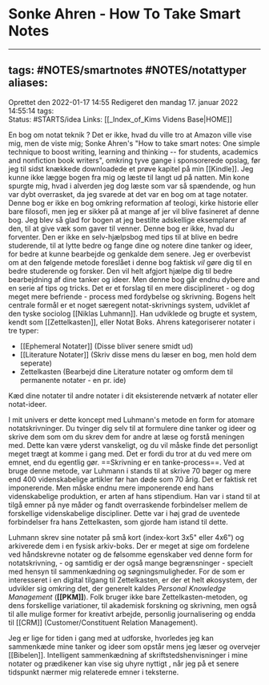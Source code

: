 # Sonke Ahren - How To Take Smart Notes
---
tags: #NOTES/smartnotes #NOTES/notattyper 
aliases:
---
Oprettet den 2022-01-17 14:55
Redigeret den mandag 17. januar 2022 14:55:14
tags:  
Status: #STARTS/idea 
Links: [[_Index_of_Kims Videns Base|HOME]]

En bog om notat teknik ? Det er ikke, hvad du ville tro at Amazon ville vise mig, men de viste mig; Sonke Ahren's "How to take smart notes: One simple technique to boost writing, learning and thinking -- for students, academics and nonfiction book writers", omkring tyve gange i sponsorerede opslag, før jeg til sidst knækkede downloadede et prøve kapitel på min [[Kindle]]. Jeg kunne ikke lægge bogen fra mig og læste til langt ud på natten. Min kone spurgte mig, hvad i alverden jeg dog læste som var så spændende, og hun var dybt overrasket, da jeg svarede at det var en bog om at tage notater. 
Denne bog er ikke en bog omkring reformation af teologi, kirke historie eller bare filosofi, men jeg er sikker på at mange af jer vil blive fasineret af denne bog. Jeg blev så glad for bogen at jeg bestilte adskellige eksemplarer af den, til at give væk som gaver til venner.
Denne bog er ikke, hvad du forventer. Den er ikke en selv-hjælpsbog med tips til at blive en bedre studerende, til at lytte bedre og fange dine og notere dine tanker og ideer, for bedre at kunne bearbejde og genkalde dem senere. Jeg er overbevist om at den følgende metode foreslået i denne bog faktisk _vil_ gøre dig til en bedre studerende og forsker. Den vil helt afgjort hjælpe dig til bedre bearbejdning af dine tanker og ideer. Men denne bog går endnu dybere and en serie af tips og tricks. Det er et forslag til en mere disciplineret - og dog meget mere befriende - process med fordybelse og skrivning. Bogens helt centrale formål er et noget særegent notat-skrivnings system, udviklet af den tyske sociolog [[Niklas Luhmann]]. Han udviklede og brugte et system, kendt som [[Zettelkasten]], eller Notat Boks. Ahrens kategoriserer notater i tre typer:
  - [[Ephemeral Notater]] (Disse bliver senere smidt ud)
  - [[Literature Notater]] (Skriv disse mens du læser en bog, men hold dem seperate)
  - Zettelkasten (Bearbejd dine Literature notater og omform dem til permanente notater - en pr. ide)

Kæd dine notater til andre notater i dit eksisterende netværk af notater eller notat-ideer.

I mit univers er dette koncept med Luhmann's metode en form for atomare notatskrivninger.
Du tvinger dig selv til at formulere dine tanker og ideer og skrive dem som om du skrev dem for andre at læse og forstå meningen med. Dette kan være yderst vanskeligt, og du vil måske finde det personligt meget trægt at komme i gang med. Det er fordi du tror at du ved mere om emnet, end du egentlig gør. ==Skrivning er en tanke-process==. Ved at bruge denne metode, var Luhmann i stands til at skrive 70 bøger og mere end 400 videnskabelige artikler før han døde som 70 årig. Det er faktisk ret imponerende. Men måske endnu mere imponerende end hans videnskabelige produktion, er arten af hans stipendium. Han var i stand til at tilgå emner på nye måder og fandt overraskende forbindelser mellem de forskellige videnskabelige discipliner. Dette var i høj grad de uventede forbindelser fra hans Zettelkasten, som gjorde ham istand til dette.

Luhmann skrev sine notater på små kort (index-kort 3x5" eller 4x6") og arkiverede dem i en fysisk arkiv-boks. Der er meget at sige om fordelene ved håndskrevne notater og de følsomme egenskaber ved denne form for notatskrivning, - og samtidig er der også mange begrænsninger - specielt med hensyn til sammenkædning og søgningsmuligheder. For de som er interesseret i en digital tilgang til Zettelkasten, er der et helt økosystem, der udvikler sig omkring det, der generelt kaldes *Personal Knowledge Management* (**[[PKM]]**). Folk bruger ikke bare Zettelkasten-metoden, og dens forskellige variationer,  til akademisk forskning og skrivning, men også til alle mulige former for kreativt arbejde, personlig journalisering og endda til [[CRM]] (Customer/Constituent Relation Management).

Jeg er lige for tiden i gang med at udforske, hvorledes jeg kan sammenkæde mine tanker og ideer som opstår mens jeg læser og overvejer [[Bibelen]]. Intelligent sammenkædning af skriftstedshenvisninger i mine notater og prædikener kan vise sig uhyre nyttigt , når jeg på et senere tidspunkt nærmer mig relaterede emner i teksterne.

